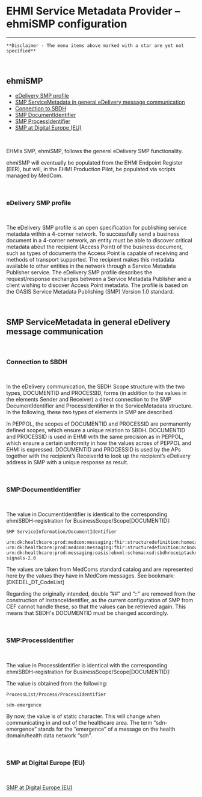# EHMI Service Metadata Provider – ehmiSMP configuration

***

    **Disclaimer - The menu items above marked with a star are yet not specified**
       
<br/> 

## ehmiSMP

- [eDelivery SMP profile](#edelivery-smp-profile)
- [SMP ServiceMetadata in general eDelivery message communication](#smp-servicemetadata-in-general-edelivery-message-communication)
- [Connection to SBDH](#connection-to-sbdh)
- [SMP DocumentIdentifier](#smpdocumentidentifier)
- [SMP ProcessIdentifier](#smpprocessidentifier)
- [SMP at Digital Europe (EU)](#smp-at-digital-europe-eu)

<br/> 

EHMIs SMP, ehmiSMP, follows the generel eDelivery SMP functionality.

ehmiSMP will eventually be populated from the EHMI Endpoint Register (EER), but will, in the EHMI Production Pilot, be populated via scripts managed by MedCom.
    
<br/> 

### eDelivery SMP profile
    
<br/> 

The eDelivery SMP profile is an open specification for publishing service metadata within a 4-corner network. To successfully send a business document in a 4-corner network, an entity must be able to discover critical metadata about the recipient (Access Point) of the business document, such as types of documents the Access Point is capable of receiving and methods of transport supported. The recipient makes this metadata available to other entities in the network through a Service Metadata Publisher service. The eDelivery SMP profile describes the request/response exchanges between a Service Metadata Publisher and a client wishing to discover Access Point metadata. The profile is based on the OASIS Service Metadata Publishing (SMP) Version 1.0 standard.

<br/>

## SMP ServiceMetadata in general eDelivery message communication

<br/>

### Connection to SBDH

<br/>

In the eDelivery communication, the SBDH Scope structure with the two types, DOCUMENTID and PROCESSID, forms (in addition to the values in the elements Sender and Receiver) a direct connection to the SMP DocumentIdentifier and ProcessIdentifier in the ServiceMetadata structure. In the following, these two types of elements in SMP are described. 

In PEPPOL, the scopes of DOCUMENTID and PROCESSID are permanently defined scopes, which ensure a unique relation to SBDH. DOCUMENTID and PROCESSID is used in EHMI with the same precision as in PEPPOL, which ensure a certain uniformity in how the values across of PEPPOL and EHMI is expressed. DOCUMENTID and PROCESSID is used by the APs together with the recipient’s ReceiverId to look up the recipient’s eDelivery address in SMP with a unique response as result. 

<br/>

### SMP:DocumentIdentifier

<br/>

The value in DocumentIdentifier is identical to the corresponding ehmiSBDH-registration for BusinessScope/Scope[DOCUMENTID]:

    SMP ServiceInformation/DocumentIdentifier
    
    urn:dk:healthcare:prod:medcom:messaging:fhir:structuredefinition:homecareobservation\#urn:dk:medcom:fhir:homecareobservation:3.0
    urn:dk:healthcare:prod:medcom:messaging:fhir:structuredefinition:acknowledgement\#urn:dk:medcom:fhir:acknowledgement:2.0
    urn:dk:healthcare:prod:messaging:oasis:ebxml:schema:xsd:sbdhreceiptacknowledgement\#urn:oasis:ebxml:sbdhreceiptacknowledgement:ebbp-signals-2.0


The values are taken from MedComs standard catalog and are represented here by the values they have in MedCom messages. See bookmark: [DKEDEL_DT_CodeList]

Regarding the originally intended, double ”##” and ”::” are removed from the construction of InstanceIdentifier, as the current configuration of SMP from CEF cannot handle these, so that the values can be retrieved again. This means that SBDH's DOCUMENTID must be changed accordingly.

<br/>

### SMP:ProcessIdentifier

<br/>

The value in ProcessIdentifier is identical with the corresponding ehmiSBDH-registration for BusinessScope/Scope[DOCUMENTID]:

The value is obtained from the following: 

    ProcessList/Process/ProcessIdentifier

    sdn-emergence


By now, the value is of static character. This will change when communicating in and out of the healthcare area. The term “sdn-emergence” stands for the ”emergence” of a message on the health domain/health data network “sdn”. 

<br/>

### SMP at Digital Europe (EU)

<br/>

<a href="https://ec.europa.eu/digital-building-blocks/sites/display/DIGITAL/SMP+specifications" target="_blank">SMP at Digital Europe (EU)</a>

